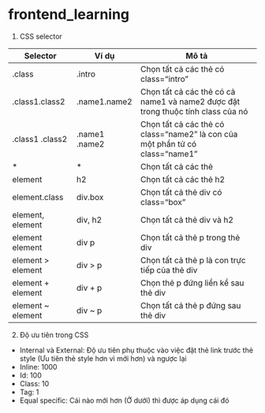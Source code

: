 # frontend_learning

1. CSS selector

  | Selector | Ví dụ | Mô tả |
  | --- | ----------- | --- |
  |.class|	.intro	| Chọn tất cả các thẻ có class=“intro”|
  |.class1.class2 |	.name1.name2|	Chọn tất cả các thẻ có cả name1 và name2 được đặt trong thuộc tính class của nó|
  |.class1 .class2	|.name1 .name2|	Chọn tất cả các thẻ có class=“name2” là con của một phần tử có class=“name1”|
  |* |	* |	Chọn tất cả các thẻ|
  |element|	h2	|Chọn tất cả các thẻ h2|
  |element.class|	div.box|	Chọn tất cả thẻ div có class=“box”|
  |element, element	|div, h2|	Chọn tất cả thẻ div và h2|
  |element element	|div p	|Chọn tất cả thẻ p trong thẻ div|
  |element > element|	div > p	|Chọn tất cả thẻ p là con trực tiếp của thẻ div|
  |element + element|	div + p|	Chọn thẻ p đứng liền kề sau thẻ div|
  |element ~ element|	div ~ p	|Chọn tất cả thẻ p đứng sau thẻ div|

2. Độ ưu tiên trong CSS
  - Internal và External: Độ ưu tiên phụ thuộc vào việc đặt thẻ link trước thẻ style (Ưu tiên thẻ style hơn vì mới hơn) và ngược lại
  - Inline: 1000 
  - Id: 100
  - Class: 10
  - Tag: 1
  - Equal specific: Cái nào mới hơn (Ở dưới) thì được áp dụng cái đó
